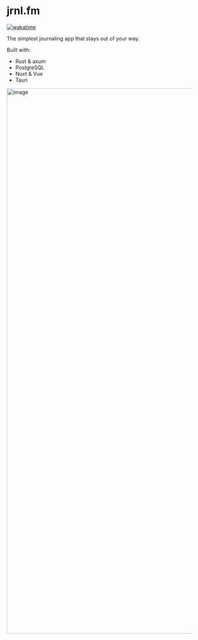 # jrnl.fm
[![wakatime](https://wakatime.com/badge/user/d0e3d263-9610-4eb3-b96c-be3abf7d87de/project/0d1acf12-607f-40ed-a5f3-e12c046da2b7.svg)](https://wakatime.com/badge/user/d0e3d263-9610-4eb3-b96c-be3abf7d87de/project/0d1acf12-607f-40ed-a5f3-e12c046da2b7)

The simplest journaling app that stays out of your way. 

Built with:
- Rust & axum
- PostgreSQL
- Nuxt & Vue
- Tauri


<img width="1485" alt="image" src="https://github.com/user-attachments/assets/32fcf285-db77-43b3-98bd-bbd476023df3" />
